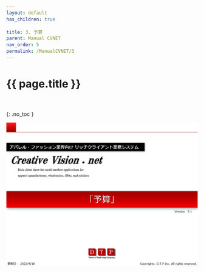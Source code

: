 ```yaml
---
layout: default
has_children: true

title: 3. 予算
parent: Manual CVNET
nav_order: 5
permalink: /ManualCVNET/3
---
```


# {{ page.title }}　<br/><br/>

{: .no_toc }


<a href="/img/Yosan/Y1.PNG" target="_blank">
<img src="/img/Yosan/Y1.PNG" alt="login image"></a>